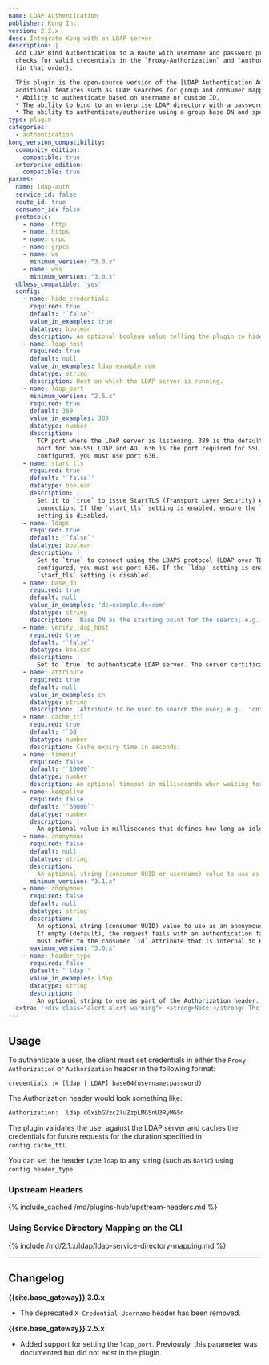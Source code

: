 ```yaml
---
name: LDAP Authentication
publisher: Kong Inc.
version: 2.2.x
desc: Integrate Kong with an LDAP server
description: |
  Add LDAP Bind Authentication to a Route with username and password protection. The plugin
  checks for valid credentials in the `Proxy-Authorization` and `Authorization` headers
  (in that order).

  This plugin is the open-source version of the [LDAP Authentication Advanced plugin](/hub/kong-inc/ldap-auth-advanced/), which provides
  additional features such as LDAP searches for group and consumer mapping:
  * Ability to authenticate based on username or custom ID.
  * The ability to bind to an enterprise LDAP directory with a password.
  * The ability to authenticate/authorize using a group base DN and specific group member or group name attributes.
type: plugin
categories:
  - authentication
kong_version_compatibility:
  community_edition:
    compatible: true
  enterprise_edition:
    compatible: true
params:
  name: ldap-auth
  service_id: false
  route_id: true
  consumer_id: false
  protocols:
    - name: http
    - name: https
    - name: grpc
    - name: grpcs
    - name: ws
      minimum_version: "3.0.x"
    - name: wss
      minimum_version: "3.0.x"
  dbless_compatible: 'yes'
  config:
    - name: hide_credentials
      required: true
      default: '`false`'
      value_in_examples: true
      datatype: boolean
      description: An optional boolean value telling the plugin to hide the credential to the upstream server. It will be removed by Kong before proxying the request.
    - name: ldap_host
      required: true
      default: null
      value_in_examples: ldap.example.com
      datatype: string
      description: Host on which the LDAP server is running.
    - name: ldap_port
      minimum_version: "2.5.x"
      required: true
      default: 389
      value_in_examples: 389
      datatype: number
      description: |
        TCP port where the LDAP server is listening. 389 is the default
        port for non-SSL LDAP and AD. 636 is the port required for SSL LDAP and AD. If `ldaps` is
        configured, you must use port 636.
    - name: start_tls
      required: true
      default: '`false`'
      datatype: boolean
      description: |
        Set it to `true` to issue StartTLS (Transport Layer Security) extended operation over `ldap`
        connection. If the `start_tls` setting is enabled, ensure the `ldaps`
        setting is disabled.
    - name: ldaps
      required: true
      default: '`false`'
      datatype: boolean
      description: |
        Set to `true` to connect using the LDAPS protocol (LDAP over TLS).  When `ldaps` is
        configured, you must use port 636. If the `ldap` setting is enabled, ensure the
        `start_tls` setting is disabled.
    - name: base_dn
      required: true
      default: null
      value_in_examples: 'dc=example,dc=com'
      datatype: string
      description: 'Base DN as the starting point for the search; e.g., "dc=example,dc=com".'
    - name: verify_ldap_host
      required: true
      default: '`false`'
      datatype: boolean
      description: |
        Set to `true` to authenticate LDAP server. The server certificate will be verified according to the CA certificates specified by the `lua_ssl_trusted_certificate` directive.
    - name: attribute
      required: true
      default: null
      value_in_examples: cn
      datatype: string
      description: 'Attribute to be used to search the user; e.g., "cn".'
    - name: cache_ttl
      required: true
      default: '`60`'
      datatype: number
      description: Cache expiry time in seconds.
    - name: timeout
      required: false
      default: '`10000`'
      datatype: number
      description: An optional timeout in milliseconds when waiting for connection with LDAP server.
    - name: keepalive
      required: false
      default: '`60000`'
      datatype: number
      description: |
        An optional value in milliseconds that defines how long an idle connection to LDAP server will live before being closed.
    - name: anonymous
      required: false
      default: null
      datatype: string
      description:
        An optional string (consumer UUID or username) value to use as an “anonymous” consumer if authentication fails. If empty (default null), the request fails with an authentication failure `4xx`. Note that this value must refer to the consumer `id` or `username` attribute, and **not** its `custom_id`.
      minimum_version: "3.1.x"
    - name: anonymous
      required: false
      default: null
      datatype: string
      description: |
        An optional string (consumer UUID) value to use as an anonymous consumer if authentication fails.
        If empty (default), the request fails with an authentication failure `4xx`. Note that this value
        must refer to the consumer `id` attribute that is internal to Kong Gateway, and **not** its `custom_id`.
      maximum_version: "3.0.x"
    - name: header_type
      required: false
      default: '`ldap`'
      value_in_examples: ldap
      datatype: string
      description: |
        An optional string to use as part of the Authorization header. By default, a valid Authorization header looks like this: `Authorization: ldap base64(username:password)`. If `header_type` is set to "basic", then the Authorization header would be `Authorization: basic base64(username:password)`. Note that `header_type` can take any string, not just `"ldap"` and `"basic"`.
  extra: '<div class="alert alert-warning"> <strong>Note:</strong> The <code>config.header_type</code> option was introduced in Kong 0.12.0. Previous versions of this plugin behave as if <code>ldap</code> was set for this value. </div>'
---
```


## Usage

To authenticate a user, the client must set credentials in either the
`Proxy-Authorization` or `Authorization` header in the following format:

    credentials := [ldap | LDAP] base64(username:password)

The Authorization header would look something like:

    Authorization:  ldap dGxibGVzc2luZzpLMG5nU3RyMG5n

The plugin validates the user against the LDAP server and caches the
credentials for future requests for the duration specified in
`config.cache_ttl`.

You can set the header type `ldap` to any string (such as `basic`) using
`config.header_type`.

### Upstream Headers

{% include_cached /md/plugins-hub/upstream-headers.md %}


[configuration]: /gateway/latest/reference/configuration
[consumer-object]: /gateway/latest/admin-api/#consumer-object



### Using Service Directory Mapping on the CLI

{% include /md/2.1.x/ldap/ldap-service-directory-mapping.md %}

---
## Changelog

**{{site.base_gateway}} 3.0.x**
* The deprecated `X-Credential-Username` header has been removed.

**{{site.base_gateway}} 2.5.x**
* Added support for setting the `ldap_port`.
Previously, this parameter was documented but did not exist in the plugin.
